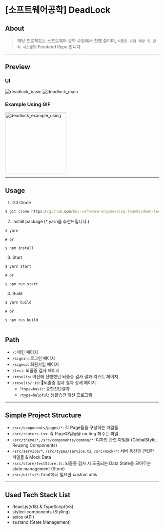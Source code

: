 # [소프트웨어공학] DeadLock

## About

> 해당 프로젝트는 소프트웨어 공학 수업에서 진행 중이며, `뇌졸중 위험 예방 및 관리 시스템`의 Frontend Repo 입니다.

---

## Preview
### UI
![deadlock_basic](https://github.com/knu-software-engineering-team05/dead-lock-frontend/assets/55488800/cf620495-8229-442a-8dae-3131eac10241)
![deadlock_main](https://github.com/knu-software-engineering-team05/dead-lock-frontend/assets/55488800/4f0be401-d0eb-4957-bf98-99914e7df9aa)

### Example Using GIF
<img src='https://github.com/knu-software-engineering-team05/dead-lock-frontend/assets/55488800/1e4e2385-b449-4e8a-b1cc-ffdc4bde7d41' alt='deadlock_example_using' width='200px' />


---
## Usage

1. Git Clone

```cmd
$ git clone https://github.com/knu-software-engineering-team05/dead-lock-frontend
```

2. Install package (* yarn을 추천드립니다.)

```cmd
$ yarn

# or

$ npm install
```

3. Start

```cmd
$ yarn start

# or

$ npm run start
```

4. Build

```cmd
$ yarn build

# or

$ npm run build
```
---

## Path

- `/`: 메인 페이지
- `/signin`: 로그인 페이지
- `/signup`: 회원가입 페이지
- `/test`: 뇌졸중 검사 페이지
- `/results`: 이전에 진행했던 뇌졸중 검사 결과 리스트 페이지
- `/results/:id`: 뇌졸중 검사 결과 상세 페이지
  - `?type=basic`: 종합진단결과
  - `?type=helpful`: 생활습관 개선 프로그램

---
## Simple Project Structure
- `/src/components/pages/*`: 각 Page들을 구성하는 파일들
- `/src/routers.tsx`: 각 Page파일들을 routing 해주는 파일
- `/src/theme/*`, `/src/components/common/*`: 디자인 관련 파일들 (GlobalStyle, Reusing Components)
- `/src/service/*`, `/src/types/service.ts`, `/src/mock/*`: 서버 통신과 관련한 파일들 & Mock Data
- `/src/store/testStore.ts`: 뇌졸중 검사 시 도출되는 Data State를 모아두는 state management (Store)
- `/src/utils/*`: front에서 필요한 custom utils

--- 
## Used Tech Stack List
- React.js(v18) & TypeScript(v5)
- styled-components (Styling)
- axios (API)
- zustand (State Management)

